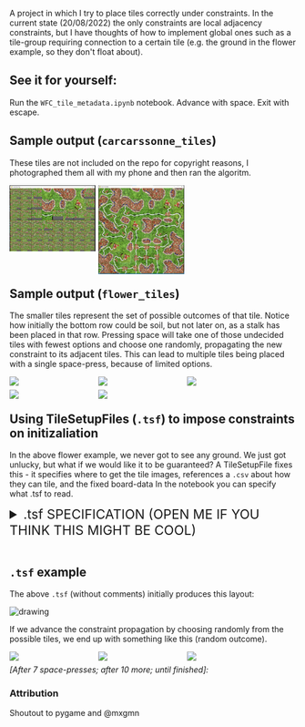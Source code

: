 A project in which I try to place tiles correctly under constraints. In the current state (20/08/2022) the only constraints are local adjacency constraints, but I have thoughts of how to implement global ones such as a tile-group requiring connection to a certain tile (e.g. the ground in the flower example, so they don't float about).

## See it for yourself:
Run the `WFC_tile_metadata.ipynb` notebook. Advance with space. Exit with escape. 

## Sample output (`carcarssonne_tiles`)
These tiles are not included on the repo for copyright reasons, I photographed them all with my phone and then ran the algoritm.

<img src="carcarssonne.png" style="float: left; width: 30%; margin-right: 1%; margin-bottom: 0.5em;">
<img src="cc_finished.png" style="float: left; width: 30%; margin-right: 1%; margin-bottom: 0.5em;">
<p style="clear: both;">

## Sample output (`flower_tiles`)
The smaller tiles represent the set of possible outcomes of that tile. Notice how initially the bottom row could be soil, but not later on, as a stalk has been placed in that row. Pressing space will take one of those undecided tiles with fewest options and choose one randomly, propagating the new constraint to its adjacent tiles. This can lead to multiple tiles being placed with a single space-press, because of limited options.

<img src="flower_tiles/sd.png" style="float: left; width: 30%; margin-right: 1%; margin-bottom: 0.5em;">
<img src="flower_tiles/sd1.png" style="float: left; width: 30%; margin-right: 1%; margin-bottom: 0.5em;">
<img src="flower_tiles/sd2.png" style="float: left; width: 30%; margin-right: 1%; margin-bottom: 0.5em;">
<img src="flower_tiles/sd3.png" style="float: left; width: 30%; margin-right: 1%; margin-bottom: 0.5em;">
<img src="flower_tiles/sd4.png" style="float: left; width: 30%; margin-right: 1%; margin-bottom: 0.5em;">
<p style="clear: both;">

## Using TileSetupFiles (`.tsf`) to impose constraints on initizaliation
In the above flower example, we never got to see any ground. We just got unlucky, but what if we would like it to be guaranteed?
A TileSetupFile fixes this - it specifies where to get the tile images, references a `.csv` about how they can tile, and the fixed board-data
In the notebook you can specify what .tsf to read.
<details>
<summary style="font-size:23px">  .tsf SPECIFICATION (OPEN ME IF YOU THINK THIS MIGHT BE COOL) </summary>

```text
dataFolder:flower_tiles    # <- where the tiles are located
data:tile_data_limited.csv # <- filename of tile specification, such as permitted rotations and how they fit together

g:soil 0
r:root 0     # <- user defined abbreviations
i:straight 0
a:air 0

8x8          # <- size of the map in tiles (height x width)
aaaaaaaa
a      a
a  i   a
a  i   a     # <- this is the map that is produced
a  i   a
a      a

ggrgrggg
```
</details>

<br>

## `.tsf` example

The above `.tsf` (without comments) initially produces this layout:

<img src="flower_tiles/ss.png" alt="drawing" width="400"/>

If we advance the constraint propagation by choosing randomly from the possible tiles, we end up with something like this (random outcome).


<img src="flower_tiles/ss1.png" style="float: left; width: 30%; margin-right: 1%; margin-bottom: 0.5em;">
<img src="flower_tiles/ss2.png" style="float: left; width: 30%; margin-right: 1%; margin-bottom: 0.5em;">
<img src="flower_tiles/ss3.png" style="float: left; width: 30%; margin-right: 1%; margin-bottom: 0.5em;">
<p style="clear: both;">

_[After 7 space-presses; after 10 more; until finished]:_


### Attribution
Shoutout to pygame and @mxgmn